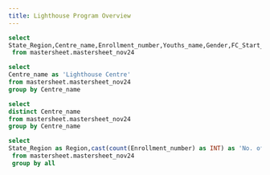 ```yaml
---
title: Lighthouse Program Overview
---
```



```sql main_detail
select 
State_Region,Centre_name,Enrollment_number,Youths_name,Gender,FC_Start_date,FC_Status,Course_1_Category,Course_1_Start_Date,Course_1_Status,Employment/Entrepreneurship_Status,Job_Role_Offered,Job_Industry,Job_Monthly_Income,Job_Start_Date
 from mastersheet.mastersheet_nov24
```

```sql lh_centre
select
Centre_name as 'Lighthouse Centre'
from mastersheet.mastersheet_nov24
group by Centre_name
```


```sql lh_centre
select
distinct Centre_name
from mastersheet.mastersheet_nov24
group by Centre_name
```
<Dropdown data={lh_centre} name=Centre_name value= Centre_name>
    <DropdownOption value="%" valueLabel="All Lighthouse Centre"/>
</Dropdown>

```sql city_wise
select 
State_Region as Region,cast(count(Enrollment_number) as INT) as 'No. of Youth'
 from mastersheet.mastersheet_nov24
 group by all
```
<BarChart
    data={city_wise}
    x=Region
    y='No. of Youth'
    fmt =#,##0
/>
